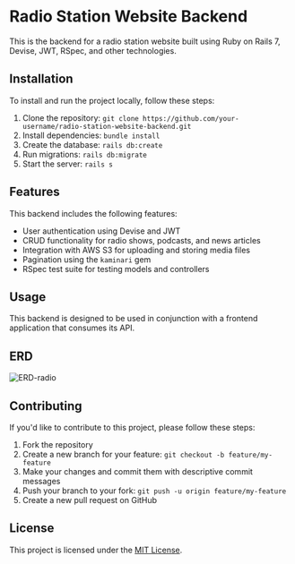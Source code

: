 # Radio Station Website Backend

This is the backend for a radio station website built using Ruby on Rails 7, Devise, JWT, RSpec, and other technologies.

## Installation

To install and run the project locally, follow these steps:

1. Clone the repository: `git clone https://github.com/your-username/radio-station-website-backend.git`
2. Install dependencies: `bundle install`
3. Create the database: `rails db:create`
4. Run migrations: `rails db:migrate`
5. Start the server: `rails s`


## Features

This backend includes the following features:

- User authentication using Devise and JWT
- CRUD functionality for radio shows, podcasts, and news articles
- Integration with AWS S3 for uploading and storing media files
- Pagination using the `kaminari` gem
- RSpec test suite for testing models and controllers

## Usage

This backend is designed to be used in conjunction with a frontend application that consumes its API. 

## ERD

![ERD-radio](https://user-images.githubusercontent.com/31547587/221659011-2899d003-8a25-4712-98cb-61cbf3d05425.png)

## Contributing

If you'd like to contribute to this project, please follow these steps:

1. Fork the repository
2. Create a new branch for your feature: `git checkout -b feature/my-feature`
3. Make your changes and commit them with descriptive commit messages
4. Push your branch to your fork: `git push -u origin feature/my-feature`
5. Create a new pull request on GitHub

## License

This project is licensed under the [MIT License](https://opensource.org/licenses/MIT).


